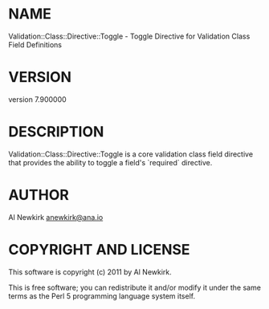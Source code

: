 # NAME

Validation::Class::Directive::Toggle - Toggle Directive for Validation Class Field Definitions

# VERSION

version 7.900000

# DESCRIPTION

Validation::Class::Directive::Toggle is a core validation class field directive
that provides the ability to toggle a field's \`required\` directive.

# AUTHOR

Al Newkirk <anewkirk@ana.io>

# COPYRIGHT AND LICENSE

This software is copyright (c) 2011 by Al Newkirk.

This is free software; you can redistribute it and/or modify it under
the same terms as the Perl 5 programming language system itself.
